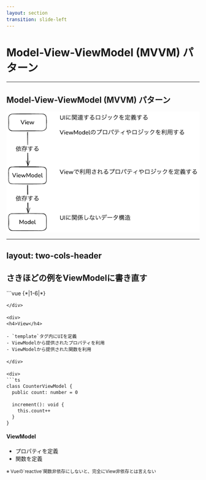 ```yaml
---
layout: section
transition: slide-left
---
```


# Model-View-ViewModel (MVVM) パターン


---

## Model-View-ViewModel (MVVM) パターン

<div class="pt-4" />

<Transform :scale="0.8">
  <img src="./.images/mvvm-vertical.png" />
</Transform>

---
layout: two-cols-header
---

## さきほどの例をViewModelに書き直す

<div class="pt-2" />

<div class="grid grid-cols-2 gap-4">

<div>
```vue {*|1-6|*}
<template>
  <div>
    <p>カウント: {{ counter.count }}</p>
    <button @click="counter.increment">カウントアップ</button>
  </div>
</template>

<script setup lang="ts">
import { reactive } from 'vue'

const vm = reactive(new CounterViewModel())
</script>
```
</div>

<div>
<h4>View</h4>

- `template`タグ内にUIを定義
- ViewModelから提供されたプロパティを利用
- ViewModelから提供された関数を利用

</div>

<div>
```ts
class CounterViewModel {
  public count: number = 0
  
  increment(): void {
    this.count++
  }
}
```
</div>

<div>

<h4>ViewModel</h4>

- プロパティを定義
- 関数を定義

<small>
※ Vueの`reactive`関数非依存にしないと、完全にView非依存とは言えない
</small>

</div>

</div>
